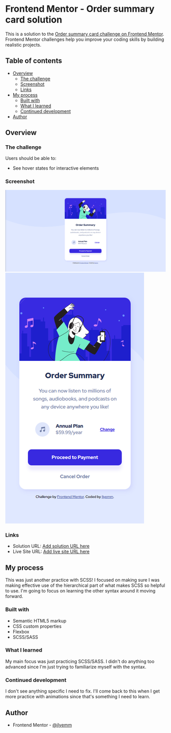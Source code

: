 # Frontend Mentor - Order summary card solution

This is a solution to the [Order summary card challenge on Frontend Mentor](https://www.frontendmentor.io/challenges/order-summary-component-QlPmajDUj). Frontend Mentor challenges help you improve your coding skills by building realistic projects. 

## Table of contents

- [Overview](#overview)
  - [The challenge](#the-challenge)
  - [Screenshot](#screenshot)
  - [Links](#links)
- [My process](#my-process)
  - [Built with](#built-with)
  - [What I learned](#what-i-learned)
  - [Continued development](#continued-development)
- [Author](#author)

## Overview

### The challenge

Users should be able to:

- See hover states for interactive elements

### Screenshot

![](./images/desktop-view.PNG)
![](./images/mobile-view.PNG)

### Links

- Solution URL: [Add solution URL here](https://your-solution-url.com)
- Live Site URL: [Add live site URL here](https://your-live-site-url.com)

## My process

This was just another practice with SCSS! I focused on making sure I was making effective use of the hierarchical part of what makes SCSS so helpful to use. I'm going to focus on learning the other syntax around it moving forward. 

### Built with

- Semantic HTML5 markup
- CSS custom properties
- Flexbox
- SCSS/SASS

### What I learned

My main focus was just practicing SCSS/SASS. I didn't do anything too advanced since I'm just trying to familiarize myself with the syntax. 

### Continued development

I don't see anything specific I need to fix. I'll come back to this when I get more practice with animations since that's something I need to learn. 

## Author

- Frontend Mentor - [@ilyemm](https://www.frontendmentor.io/profile/ilyemm)

